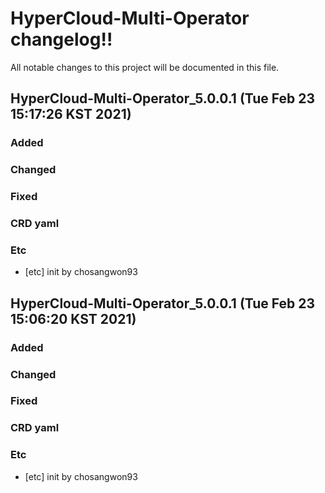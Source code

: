 # HyperCloud-Multi-Operator changelog!!
All notable changes to this project will be documented in this file.

<!-------------------- v5.0.0.1 start -------------------->

## HyperCloud-Multi-Operator_5.0.0.1 (Tue Feb 23 15:17:26 KST 2021)

### Added

### Changed

### Fixed

### CRD yaml

### Etc
  - [etc] init by chosangwon93

<!--------------------- v5.0.0.1 end --------------------->

<!-------------------- v5.0.0.1 start -------------------->

## HyperCloud-Multi-Operator_5.0.0.1 (Tue Feb 23 15:06:20 KST 2021)

### Added

### Changed

### Fixed

### CRD yaml

### Etc
  - [etc] init by chosangwon93

<!--------------------- v5.0.0.1 end --------------------->

